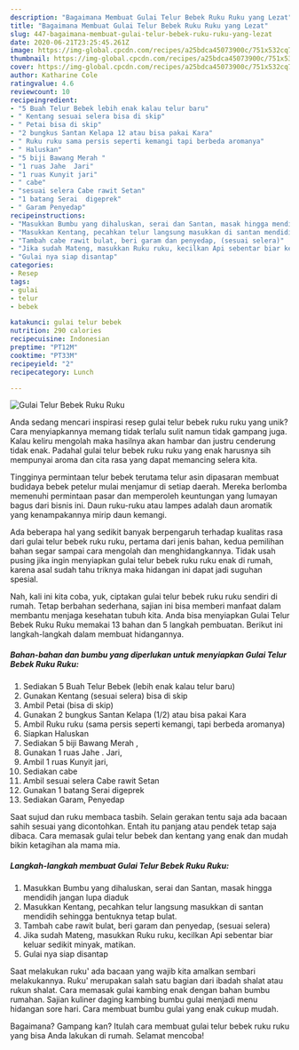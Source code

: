 ```yaml
---
description: "Bagaimana Membuat Gulai Telur Bebek Ruku Ruku yang Lezat"
title: "Bagaimana Membuat Gulai Telur Bebek Ruku Ruku yang Lezat"
slug: 447-bagaimana-membuat-gulai-telur-bebek-ruku-ruku-yang-lezat
date: 2020-06-21T23:25:45.261Z
image: https://img-global.cpcdn.com/recipes/a25bdca45073900c/751x532cq70/gulai-telur-bebek-ruku-ruku-foto-resep-utama.jpg
thumbnail: https://img-global.cpcdn.com/recipes/a25bdca45073900c/751x532cq70/gulai-telur-bebek-ruku-ruku-foto-resep-utama.jpg
cover: https://img-global.cpcdn.com/recipes/a25bdca45073900c/751x532cq70/gulai-telur-bebek-ruku-ruku-foto-resep-utama.jpg
author: Katharine Cole
ratingvalue: 4.6
reviewcount: 10
recipeingredient:
- "5 Buah Telur Bebek lebih enak kalau telur baru"
- " Kentang sesuai selera bisa di skip"
- " Petai bisa di skip"
- "2 bungkus Santan Kelapa 12 atau bisa pakai Kara"
- " Ruku ruku sama persis seperti kemangi tapi berbeda aromanya"
- " Haluskan"
- "5 biji Bawang Merah "
- "1 ruas Jahe  Jari"
- "1 ruas Kunyit jari"
- " cabe"
- "sesuai selera Cabe rawit Setan"
- "1 batang Serai  digeprek"
- " Garam Penyedap"
recipeinstructions:
- "Masukkan Bumbu yang dihaluskan, serai dan Santan, masak hingga mendidih jangan lupa diaduk"
- "Masukkan Kentang, pecahkan telur langsung masukkan di santan mendidih sehingga bentuknya tetap bulat."
- "Tambah cabe rawit bulat, beri garam dan penyedap, (sesuai selera)"
- "Jika sudah Mateng, masukkan Ruku ruku, kecilkan Api sebentar biar keluar sedikit minyak, matikan."
- "Gulai nya siap disantap"
categories:
- Resep
tags:
- gulai
- telur
- bebek

katakunci: gulai telur bebek 
nutrition: 290 calories
recipecuisine: Indonesian
preptime: "PT12M"
cooktime: "PT33M"
recipeyield: "2"
recipecategory: Lunch

---
```



![Gulai Telur Bebek Ruku Ruku](https://img-global.cpcdn.com/recipes/a25bdca45073900c/751x532cq70/gulai-telur-bebek-ruku-ruku-foto-resep-utama.jpg)

Anda sedang mencari inspirasi resep gulai telur bebek ruku ruku yang unik? Cara menyiapkannya memang tidak terlalu sulit namun tidak gampang juga. Kalau keliru mengolah maka hasilnya akan hambar dan justru cenderung tidak enak. Padahal gulai telur bebek ruku ruku yang enak harusnya sih mempunyai aroma dan cita rasa yang dapat memancing selera kita.

Tingginya permintaan telur bebek terutama telur asin dipasaran membuat budidaya bebek petelur mulai menjamur di setiap daerah. Mereka berlomba memenuhi permintaan pasar dan memperoleh keuntungan yang lumayan bagus dari bisnis ini. Daun ruku-ruku atau lampes adalah daun aromatik yang kenampakannya mirip daun kemangi.

Ada beberapa hal yang sedikit banyak berpengaruh terhadap kualitas rasa dari gulai telur bebek ruku ruku, pertama dari jenis bahan, kedua pemilihan bahan segar sampai cara mengolah dan menghidangkannya. Tidak usah pusing jika ingin menyiapkan gulai telur bebek ruku ruku enak di rumah, karena asal sudah tahu triknya maka hidangan ini dapat jadi suguhan spesial.


Nah, kali ini kita coba, yuk, ciptakan gulai telur bebek ruku ruku sendiri di rumah. Tetap berbahan sederhana, sajian ini bisa memberi manfaat dalam membantu menjaga kesehatan tubuh kita. Anda bisa menyiapkan Gulai Telur Bebek Ruku Ruku memakai 13 bahan dan 5 langkah pembuatan. Berikut ini langkah-langkah dalam membuat hidangannya.

<!--inarticleads1-->

##### Bahan-bahan dan bumbu yang diperlukan untuk menyiapkan Gulai Telur Bebek Ruku Ruku:

1. Sediakan 5 Buah Telur Bebek (lebih enak kalau telur baru)
1. Gunakan  Kentang (sesuai selera) bisa di skip
1. Ambil  Petai (bisa di skip)
1. Gunakan 2 bungkus Santan Kelapa (1/2) atau bisa pakai Kara
1. Ambil  Ruku ruku (sama persis seperti kemangi, tapi berbeda aromanya)
1. Siapkan  Haluskan
1. Sediakan 5 biji Bawang Merah ,
1. Gunakan 1 ruas Jahe . Jari,
1. Ambil 1 ruas Kunyit jari,
1. Sediakan  cabe
1. Ambil sesuai selera Cabe rawit Setan
1. Gunakan 1 batang Serai  digeprek
1. Sediakan  Garam, Penyedap


Saat sujud dan ruku membaca tasbih. Selain gerakan tentu saja ada bacaan sahih sesuai yang dicontohkan. Entah itu panjang atau pendek tetap saja dibaca. Cara memasak gulai telur bebek dan kentang yang enak dan mudah bikin ketagihan ala mama mia. 

<!--inarticleads2-->

##### Langkah-langkah membuat Gulai Telur Bebek Ruku Ruku:

1. Masukkan Bumbu yang dihaluskan, serai dan Santan, masak hingga mendidih jangan lupa diaduk
1. Masukkan Kentang, pecahkan telur langsung masukkan di santan mendidih sehingga bentuknya tetap bulat.
1. Tambah cabe rawit bulat, beri garam dan penyedap, (sesuai selera)
1. Jika sudah Mateng, masukkan Ruku ruku, kecilkan Api sebentar biar keluar sedikit minyak, matikan.
1. Gulai nya siap disantap


Saat melakukan ruku&#39; ada bacaan yang wajib kita amalkan sembari melakukannya. Ruku&#39; merupakan salah satu bagian dari ibadah shalat atau rukun shalat. Cara memasak gulai kambing enak dengan bahan bumbu rumahan. Sajian kuliner daging kambing bumbu gulai menjadi menu hidangan sore hari. Cara membuat bumbu gulai yang enak cukup mudah. 

Bagaimana? Gampang kan? Itulah cara membuat gulai telur bebek ruku ruku yang bisa Anda lakukan di rumah. Selamat mencoba!
